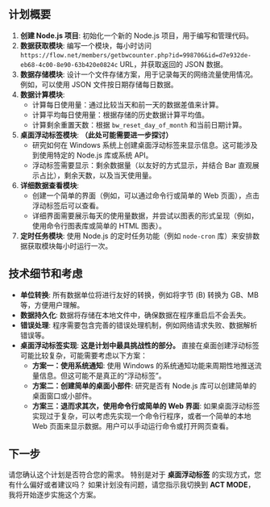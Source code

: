 ## 计划概要

1.  **创建 Node.js 项目**: 初始化一个新的 Node.js 项目，用于编写和管理代码。
2.  **数据获取模块**:  编写一个模块，每小时访问 `https://flow.net/members/getbwcounter.php?id=998706&id=d7e932de-eb68-4c00-8e90-63b420e0824c`  URL，并获取返回的 JSON 数据。
3.  **数据存储模块**:  设计一个文件存储方案，用于记录每天的网络流量使用情况。例如，可以使用 JSON 文件按日期存储每日数据。
4.  **数据计算模块**:
    *   计算每日使用量：通过比较当天和前一天的数据差值来计算。
    *   计算平均每日使用量：根据存储的历史数据计算平均值。
    *   计算剩余重置天数：根据 `bw_reset_day_of_month` 和当前日期计算。
5.  **桌面浮动标签模块**:  **（此处可能需要进一步探讨）**
    *   研究如何在 Windows 系统上创建桌面浮动标签来显示信息。这可能涉及到使用特定的 Node.js 库或系统 API。
    *   浮动标签需要显示：剩余数据量（以友好的方式显示，并结合 Bar 直观展示占比），剩余天数，以及当天使用量。
6.  **详细数据查看模块**:
    *   创建一个简单的界面（例如，可以通过命令行或简单的 Web 页面），点击浮动标签后可以查看。
    *   详细界面需要展示每天的使用量数据，并尝试以图表的形式呈现（例如，使用命令行图表库或简单的 HTML 图表）。
7.  **定时任务模块**:  使用 Node.js 的定时任务功能（例如 `node-cron` 库）来安排数据获取模块每小时运行一次。

## 技术细节和考虑

*   **单位转换**:  所有数据单位将进行友好的转换，例如将字节 (B) 转换为 GB、MB 等，方便用户理解。
*   **数据持久化**:  数据将存储在本地文件中，确保数据在程序重启后不会丢失。
*   **错误处理**:  程序需要包含完善的错误处理机制，例如网络请求失败、数据解析错误等。
*   **桌面浮动标签实现**:  **这是计划中最具挑战性的部分。**  直接在桌面创建浮动标签可能比较复杂，可能需要考虑以下方案：
    *   **方案一：使用系统通知**:  使用 Windows 的系统通知功能来周期性地推送流量信息。但这可能不是真正的“浮动标签”。
    *   **方案二：创建简单的桌面小部件**:  研究是否有 Node.js 库可以创建简单的桌面窗口或小部件。
    *   **方案三：退而求其次，使用命令行或简单的 Web 界面**:  如果桌面浮动标签实现过于复杂，可以考虑先实现一个命令行程序，或者一个简单的本地 Web 页面来显示数据。用户可以手动运行命令或打开网页查看。

## 下一步

请您确认这个计划是否符合您的需求。 特别是对于 **桌面浮动标签** 的实现方式，您有什么偏好或者建议吗？  如果计划没有问题，请您指示我切换到 **ACT MODE**， 我将开始逐步实施这个方案。
